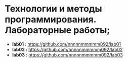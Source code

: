 # Технологии и методы программирования. Лабораторные работы;
- **lab01 :** https://github.com/nnnnnmmmmm092/lab01
- **lab02 :** https://github.com/nnnnnmmmmm092/lab02
- **lab03 :** https://github.com/nnnnnmmmmm092/lab03
